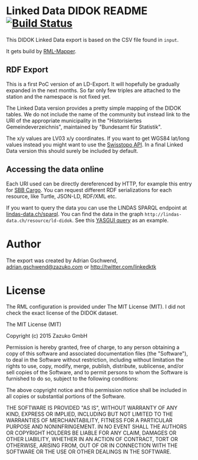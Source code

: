 # Linked Data DIDOK README [![Build Status](https://travis-ci.org/lindas-uc/ld-didok.svg?branch=master)](https://travis-ci.org/lindas-uc/ld-didok)

This DIDOK Linked Data export is based on the CSV file found in `input`.

It gets build by [RML-Mapper](https://github.com/zazukoians/RML-Mapper/).

## RDF Export

This is a first PoC version of an LD-Export. It will hopefully be gradually expanded in the next months. So far only few triples are attached to the station and the namespace is not fixed yet.

The Linked Data version provides a pretty simple mapping of the DIDOK tables. We do not include the name of the community but instead link to the URI of the appropriate municipality in the "Historisiertes Gemeindeverzeichnis", maintained by "Bundesamt für Statistik".

The x/y values are LV03 x/y coordinates. If you want to get WGS84  lat/long values instead you might want to use the [Swisstopo API](http://www.swisstopo.admin.ch/internet/swisstopo/en/home/products/software/products/m2m/lv03towgs84.html). In a final Linked Data version this should surely be included by default.

## Accessing the data online

Each URI used can be directly dereferenced by HTTP, for example this entry for [SBB Cargo](http://lod.opentransportdata.swiss/didok/8500011). You can request different RDF serializations for each resource, like Turtle, JSON-LD, RDF/XML etc.

If you want to query the data you can use the LINDAS SPARQL endpoint at [lindas-data.ch/sparql](http://lindas-data.ch/sparql). You can find the data in the graph `http://lindas-data.ch/resource/ld-didok`. See this [YASGUI query](http://lod.opentransportdata.swiss/sparql/#query=PREFIX+rdf%3A+%3Chttp%3A%2F%2Fwww.w3.org%2F1999%2F02%2F22-rdf-syntax-ns%23%3E%0APREFIX+rdfs%3A+%3Chttp%3A%2F%2Fwww.w3.org%2F2000%2F01%2Frdf-schema%23%3E%0ASELECT+*+WHERE+%7B+GRAPH+%3Chttp%3A%2F%2Flindas-data.ch%2Fresource%2Fld-didok%3E+%7B%0A++%3Fsub+%3Fpred+%3Fobj+.%0A++%7D%0A%7D%0ALIMIT+10&contentTypeConstruct=text%2Fturtle&contentTypeSelect=application%2Fsparql-results%2Bjson&endpoint=http%3A%2F%2Flindas-data.ch%2Fsparql&requestMethod=POST&tabTitle=Query&outputFormat=table) as an example.

# Author

The export was created by Adrian Gschwend, adrian.gschwend@zazuko.com or http://twitter.com/linkedktk

# License

The RML configuration is provided under The MIT License (MIT). I did not check the exact license of the DIDOK dataset.

The MIT License (MIT)

Copyright (c) 2015 Zazuko GmbH

Permission is hereby granted, free of charge, to any person obtaining a copy
of this software and associated documentation files (the "Software"), to deal
in the Software without restriction, including without limitation the rights
to use, copy, modify, merge, publish, distribute, sublicense, and/or sell
copies of the Software, and to permit persons to whom the Software is
furnished to do so, subject to the following conditions:

The above copyright notice and this permission notice shall be included in
all copies or substantial portions of the Software.

THE SOFTWARE IS PROVIDED "AS IS", WITHOUT WARRANTY OF ANY KIND, EXPRESS OR
IMPLIED, INCLUDING BUT NOT LIMITED TO THE WARRANTIES OF MERCHANTABILITY,
FITNESS FOR A PARTICULAR PURPOSE AND NONINFRINGEMENT. IN NO EVENT SHALL THE
AUTHORS OR COPYRIGHT HOLDERS BE LIABLE FOR ANY CLAIM, DAMAGES OR OTHER
LIABILITY, WHETHER IN AN ACTION OF CONTRACT, TORT OR OTHERWISE, ARISING FROM,
OUT OF OR IN CONNECTION WITH THE SOFTWARE OR THE USE OR OTHER DEALINGS IN
THE SOFTWARE.

